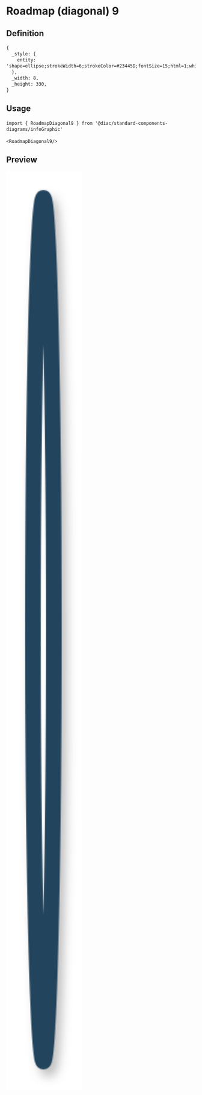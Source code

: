 # Roadmap (diagonal) 9

## Definition

```
{
  _style: { 
    entity: 'shape=ellipse;strokeWidth=6;strokeColor=#23445D;fontSize=15;html=1;whiteSpace=wrap;fontStyle=1;fontColor=#23445D;shadow=1;',
  },
  _width: 8,
  _height: 330,
}
```

## Usage

```
import { RoadmapDiagonal9 } from '@diac/standard-components-diagrams/infoGraphic'

<RoadmapDiagonal9/>
```

## Preview

<img src="./roadmap-diagonal-9.png" width="200"/>

